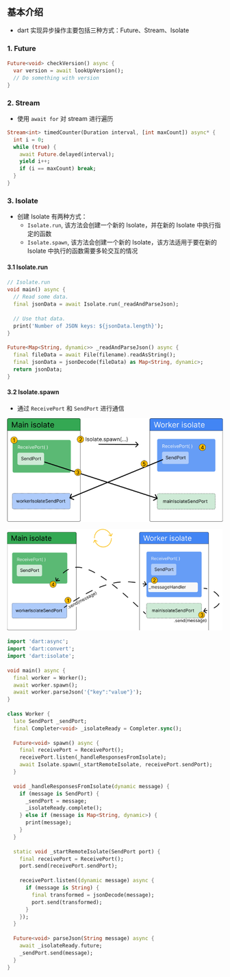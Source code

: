 ## 基本介绍

- dart 实现异步操作主要包括三种方式：Future、Stream、Isolate

### 1. Future

```dart
Future<void> checkVersion() async {
  var version = await lookUpVersion();
  // Do something with version
}
```

### 2. Stream

- 使用 `await for` 对 stream 进行遍历

```dart
Stream<int> timedCounter(Duration interval, [int maxCount]) async* {
  int i = 0;
  while (true) {
    await Future.delayed(interval);
    yield i++;
    if (i == maxCount) break;
  }
}

```

### 3. Isolate

- 创建 Isolate 有两种方式：
  - `Isolate.run`, 该方法会创建一个新的 Isolate，并在新的 Isolate 中执行指定的函数
  - `Isolate.spawn`, 该方法会创建一个新的 Isolate，该方法适用于要在新的 Isolate 中执行的函数需要多轮交互的情况

#### 3.1 Isolate.run

```dart
// Isolate.run
void main() async {
  // Read some data.
  final jsonData = await Isolate.run(_readAndParseJson);

  // Use that data.
  print('Number of JSON keys: ${jsonData.length}');
}

Future<Map<String, dynamic>> _readAndParseJson() async {
  final fileData = await File(filename).readAsString();
  final jsonData = jsonDecode(fileData) as Map<String, dynamic>;
  return jsonData;
}
```

#### 3.2 Isolate.spawn

- 通过 `ReceivePort` 和 `SendPort` 进行通信

![alt text](image.png)

![alt text](image-1.png)

```dart
import 'dart:async';
import 'dart:convert';
import 'dart:isolate';

void main() async {
  final worker = Worker();
  await worker.spawn();
  await worker.parseJson('{"key":"value"}');
}

class Worker {
  late SendPort _sendPort;
  final Completer<void> _isolateReady = Completer.sync();

  Future<void> spawn() async {
    final receivePort = ReceivePort();
    receivePort.listen(_handleResponsesFromIsolate);
    await Isolate.spawn(_startRemoteIsolate, receivePort.sendPort);
  }

  void _handleResponsesFromIsolate(dynamic message) {
    if (message is SendPort) {
      _sendPort = message;
      _isolateReady.complete();
    } else if (message is Map<String, dynamic>) {
      print(message);
    }
  }

  static void _startRemoteIsolate(SendPort port) {
    final receivePort = ReceivePort();
    port.send(receivePort.sendPort);

    receivePort.listen((dynamic message) async {
      if (message is String) {
        final transformed = jsonDecode(message);
        port.send(transformed);
      }
    });
  }

  Future<void> parseJson(String message) async {
    await _isolateReady.future;
    _sendPort.send(message);
  }
}
```
